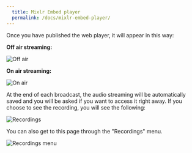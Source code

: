 ```yaml
---
  title: Mixlr Embed player
  permalink: /docs/mixlr-embed-player/
---
```

Once you have published the web player, it will appear in this way:

**Off air streaming:**

![Off air](../images/mixlr-pics/mixlr-7.png)


**On air streaming:**

![On air](../images/mixlr-pics/mixlr-8.png)

At the end of each broadcast, the audio streaming will be automatically saved and you will be asked if you want to access it right away.
If you choose to see the recording, you will see the following:

![Recordings](../images/mixlr-pics/mixlr-9.png)

You can also get to this page through the "Recordings" menu.


![Recordings menu](../images/mixlr-pics/mixlr-10.png)

